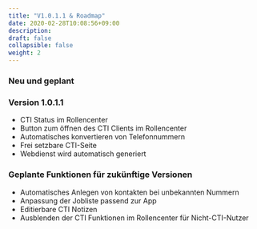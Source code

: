 ```yaml
---
title: "V1.0.1.1 & Roadmap"
date: 2020-02-28T10:08:56+09:00
description: 
draft: false
collapsible: false
weight: 2
---
```

### Neu und geplant

### Version 1.0.1.1
- CTI Status im Rollencenter
- Button zum öffnen des CTI Clients im Rollencenter
- Automatisches konvertieren von Telefonnummern
- Frei setzbare CTI-Seite
- Webdienst wird automatisch generiert

### Geplante Funktionen für zukünftige Versionen
- Automatisches Anlegen von kontakten bei unbekannten Nummern
- Anpassung der Jobliste passend zur App
- Editierbare CTI Notizen
- Ausblenden der CTI Funktionen im Rollencenter für Nicht-CTI-Nutzer
